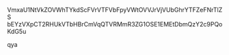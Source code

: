 VmxaU1NtVkZOVWhTYkdScFVrVTFVbFpyVWtOVVJrVjVUbGhrYTFZeFNrTlZS
bEYzVXpCT2RHUkVTbHBrCmVqQTVRMmR3ZG1OSE1EMEtDbmQzY2c9PQoKdG5u

qya